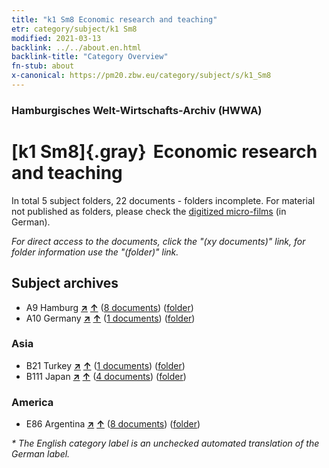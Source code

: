 ```yaml
---
title: "k1 Sm8 Economic research and teaching"
etr: category/subject/k1 Sm8
modified: 2021-03-13
backlink: ../../about.en.html
backlink-title: "Category Overview"
fn-stub: about
x-canonical: https://pm20.zbw.eu/category/subject/s/k1_Sm8
---
```


### Hamburgisches Welt-Wirtschafts-Archiv (HWWA)
# [k1 Sm8]{.gray}&#8201; Economic research and teaching&#160; 





In total 5 subject folders, 22 documents - folders incomplete.
For material not published as folders, please check the [digitized micro-films](/film/h1_sh.de.html) (in German).

_For direct access to the documents, click the "(xy documents)" link, for folder information use the "(folder)" link._

## Subject archives


- A9 Hamburg [**&nearr;**](../../../geo/i/140905/about.en.html "Hamburg (all folders)") [**&uarr;**](../../../geo/about.en.html#A9 "Country category system") (<a href="https://pm20.zbw.eu/dfgview/sh/140905,144732" title="about: Hamburg : Economic research and teaching" target="_blank">8 documents</a>) ([folder](../../../../folder/sh/1409xx/140905/1447xx/144732/about.en.html))
- A10 Germany [**&nearr;**](../../../geo/i/126128/about.en.html "Germany (all folders)") [**&uarr;**](../../../geo/about.en.html#A10 "Country category system") (<a href="https://pm20.zbw.eu/dfgview/sh/126128,144732" title="about: Germany : Economic research and teaching" target="_blank">1 documents</a>) ([folder](../../../../folder/sh/1261xx/126128/1447xx/144732/about.en.html))

### Asia

- B21 Turkey [**&nearr;**](../../../geo/i/141111/about.en.html "Turkey (all folders)") [**&uarr;**](../../../geo/about.en.html#B21 "Country category system") (<a href="https://pm20.zbw.eu/dfgview/sh/141111,144732" title="about: Turkey : Economic research and teaching" target="_blank">1 documents</a>) ([folder](../../../../folder/sh/1411xx/141111/1447xx/144732/about.en.html))
- B111 Japan [**&nearr;**](../../../geo/i/141272/about.en.html "Japan (all folders)") [**&uarr;**](../../../geo/about.en.html#B111 "Country category system") (<a href="https://pm20.zbw.eu/dfgview/sh/141272,144732" title="about: Japan : Economic research and teaching" target="_blank">4 documents</a>) ([folder](../../../../folder/sh/1412xx/141272/1447xx/144732/about.en.html))

### America

- E86 Argentina [**&nearr;**](../../../geo/i/141692/about.en.html "Argentina (all folders)") [**&uarr;**](../../../geo/about.en.html#E86 "Country category system") (<a href="https://pm20.zbw.eu/dfgview/sh/141692,144732" title="about: Argentina : Economic research and teaching" target="_blank">8 documents</a>) ([folder](../../../../folder/sh/1416xx/141692/1447xx/144732/about.en.html))


_* The English category label is an unchecked automated translation of the German label._

